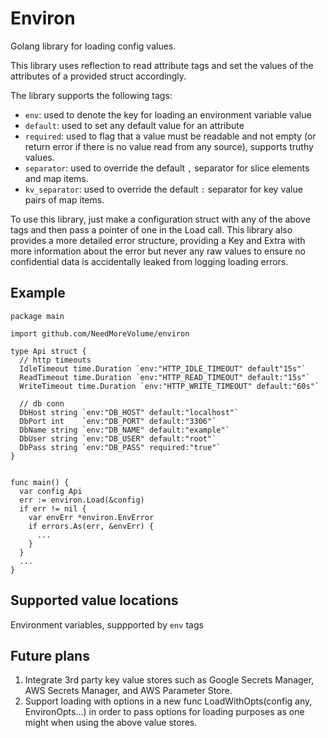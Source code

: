 # Environ

Golang library for loading config values.

This library uses reflection to read attribute tags and set the values of the attributes of a provided struct accordingly.

The library supports the following tags:
-  `env`: used to denote the key for loading an environment variable value 
- `default`: used to set any default value for an attribute
- `required`: used to flag that a value must be readable and not empty (or return error if there is no value read from any source), supports truthy values.
- `separator`: used to override the default `,` separator for slice elements and map items.
- `kv_separator`: used to override the default `:` separator for key value pairs of map items.

To use this library, just make a configuration struct with any of the above tags and then pass a pointer of one in the Load call.
This library also provides a more detailed error structure, providing a Key and Extra with more information about the error but never any raw values to ensure no confidential data is accidentally leaked from logging loading errors.

## Example
```
package main

import github.com/NeedMoreVolume/environ

type Api struct {
  // http timeouts
  IdleTimeout time.Duration `env:"HTTP_IDLE_TIMEOUT" default"15s"`
  ReadTimeout time.Duration `env:"HTTP_READ_TIMEOUT" default:"15s"`
  WriteTimeout time.Duration `env:"HTTP_WRITE_TIMEOUT" default:"60s"`

  // db conn
  DbHost string `env:"DB_HOST" default:"localhost"`
  DbPort int    `env:"DB_PORT" default:"3306"`
  DbName string `env:"DB_NAME" default:"example"`
  DbUser string `env:"DB_USER" default:"root"`
  DbPass string `env:"DB_PASS" required:"true"`
}


func main() {
  var config Api
  err := environ.Load(&config)
  if err != nil {
    var envErr *environ.EnvError
    if errors.As(err, &envErr) {
      ...
    }
  }
  ...
}
```

## Supported value locations
Environment variables, suppported by `env` tags

## Future plans
1. Integrate 3rd party key value stores such as Google Secrets Manager, AWS Secrets Manager, and AWS Parameter Store.
2. Support loading with options in a new func LoadWithOpts(config any, EnvironOpts...) in order to pass options for loading purposes as one might when using the above value stores.
